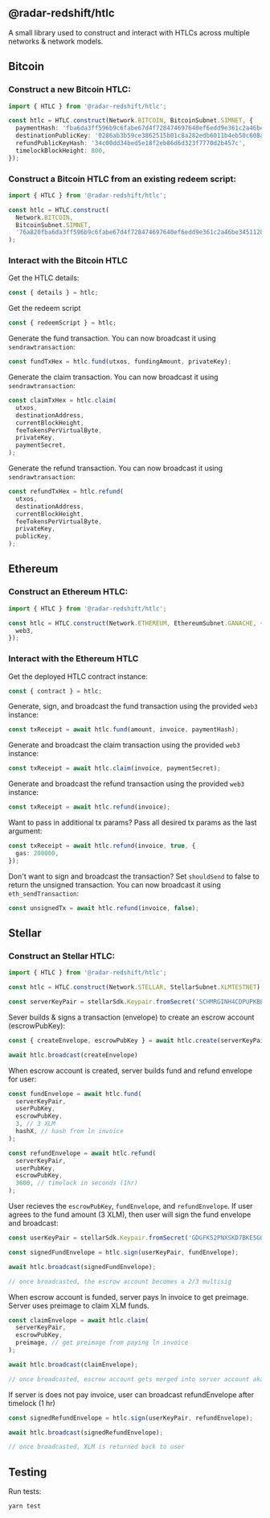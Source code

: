 ## @radar-redshift/htlc

A small library used to construct and interact with HTLCs across multiple networks & network models.

## Bitcoin

### Construct a new Bitcoin HTLC:

```typescript
import { HTLC } from '@radar-redshift/htlc';

const htlc = HTLC.construct(Network.BITCOIN, BitcoinSubnet.SIMNET, {
  paymentHash: 'fba6da3ff596b9c6fabe67d4f728474697640ef6edd9e361c2a46be345112839',
  destinationPublicKey: '0286ab3b59ce3862515b01c8a282edb6011b4eb50c608ab298bfd70f6033f7bc65',
  refundPublicKeyHash: '34c00dd34bed5e18f2eb86d6d323f7770d2b457c',
  timelockBlockHeight: 800,
});
```

### Construct a Bitcoin HTLC from an existing redeem script:

```typescript
import { HTLC } from '@radar-redshift/htlc';

const htlc = HTLC.construct(
  Network.BITCOIN,
  BitcoinSubnet.SIMNET,
  '76a820fba6da3ff596b9c6fabe67d4f728474697640ef6edd9e361c2a46be345112839876375210286ab3b59ce3862515b01c8a282edb6011b4eb50c608ab298bfd70f6033f7bc6567022003b17576a91434c00dd34bed5e18f2eb86d6d323f7770d2b457c8868ac',
);
```

### Interact with the Bitcoin HTLC

Get the HTLC details:
```typescript
const { details } = htlc;
```

Get the redeem script
```typescript
const { redeemScript } = htlc;
```

Generate the fund transaction. You can now broadcast it using `sendrawtransaction`:
```typescript
const fundTxHex = htlc.fund(utxos, fundingAmount, privateKey);
```

Generate the claim transaction. You can now broadcast it using `sendrawtransaction`:
```typescript
const claimTxHex = htlc.claim(
  utxos,
  destinationAddress,
  currentBlockHeight,
  feeTokensPerVirtualByte,
  privateKey,
  paymentSecret,
);
```

Generate the refund transaction. You can now broadcast it using `sendrawtransaction`:
```typescript
const refundTxHex = htlc.refund(
  utxos,
  destinationAddress,
  currentBlockHeight,
  feeTokensPerVirtualByte,
  privateKey,
  publicKey,
);
```

## Ethereum

### Construct an Ethereum HTLC:

```typescript
import { HTLC } from '@radar-redshift/htlc';

const htlc = HTLC.construct(Network.ETHEREUM, EthereumSubnet.GANACHE, {
  web3,
});
```

### Interact with the Ethereum HTLC

Get the deployed HTLC contract instance:
```typescript
const { contract } = htlc;
```

Generate, sign, and broadcast the fund transaction using the provided `web3` instance:
```typescript
const txReceipt = await htlc.fund(amount, invoice, paymentHash);
```

Generate and broadcast the claim transaction using the provided `web3` instance:
```typescript
const txReceipt = await htlc.claim(invoice, paymentSecret);
```

Generate and broadcast the refund transaction using the provided `web3` instance:
```typescript
const txReceipt = await htlc.refund(invoice);
```

Want to pass in additional tx params? Pass all desired tx params as the last argument:
```typescript
const txReceipt = await htlc.refund(invoice, true, {
  gas: 200000,
});
```

Don't want to sign and broadcast the transaction? Set `shouldSend` to false to return the unsigned transaction. You can now broadcast it using `eth_sendTransaction`:
```typescript
const unsignedTx = await htlc.refund(invoice, false);
```

## Stellar

### Construct an Stellar HTLC:

```typescript
import { HTLC } from '@radar-redshift/htlc';

const htlc = HTLC.construct(Network.STELLAR, StellarSubnet.XLMTESTNET);

const serverKeyPair = stellarSdk.Keypair.fromSecret('SCHMRGINH4CDPUPKBEQZTFZHNRSZKC3NYEFMSUYNDKA4OQK3ZA7JT7C6);

```

Sever builds & signs a transaction (envelope) to create an escrow account (escrowPubKey):
```typescript
const { createEnvelope, escrowPubKey } = await htlc.create(serverKeyPair);

await htlc.broadcast(createEnvelope)
```

When escrow account is created, server builds fund and refund envelope for user:
```typescript
const fundEnvelope = await htlc.fund(
  serverKeyPair,
  userPubKey,
  escrowPubKey,
  3, // 3 XLM
  hashX, // hash from ln invoice
);

const refundEnvelope = await htlc.refund(
  serverKeyPair,
  userPubKey,
  escrowPubKey,
  3600, // timelock in seconds (1hr)
);
```

User recieves the `escrowPubKey`, `fundEnvelope`, and `refundEnvelope`. If user agrees to the fund amount (3 XLM), then user will sign the fund envelope and broadcast:
```typescript
const userKeyPair = stellarSdk.Keypair.fromSecret('GDGFK52PNXSKD7BKE5GQJQJ7THDACI5ECDWWEIC6GR5KKBDY7SGPRV6X');

const signedFundEnvelope = htlc.sign(userKeyPair, fundEnvelope);

await htlc.broadcast(signedFundEnvelope);

// once broadcasted, the escrow account becomes a 2/3 multisig
```

When escrow account is funded, server pays ln invoice to get preimage. Server uses preimage to claim XLM funds.
``` typescript
const claimEnvelope = await htlc.claim(
  serverKeyPair,
  escrowPubKey,
  preimage, // get preimage from paying ln invoice
);

await htlc.broadcast(claimEnvelope);

// once broadcasted, escrow account gets merged into server account aka swap complete
```

If server is does not pay invoice, user can broadcast refundEnvelope after timelock (1 hr)
``` typescript
const signedRefundEnvelope = htlc.sign(userKeyPair, refundEnvelope);

await htlc.broadcast(signedRefundEnvelope);

// once broadcasted, XLM is returned back to user
```

## Testing

Run tests:
```
yarn test
```
